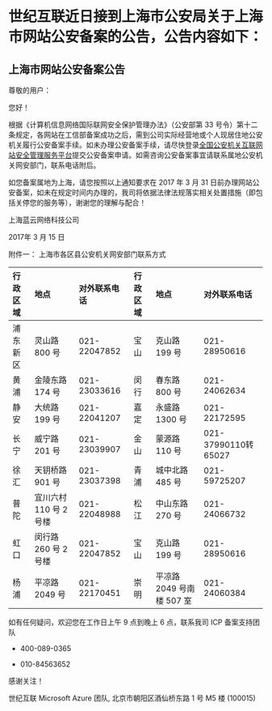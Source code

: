 <properties
	pageTitle="上海市网站公安备案公告 | Azure"
	description="世纪互联近日接到上海市公安局关于上海市网站公安备案的公告"
	services="public-security-registration"
	documentationCenter=""
	authors="will"
	manager="edwinc"
	editor=""
	tags="public-security-registration"/>

<tags
	ms.service="public-security-registration"
	ms.workload=""
	ms.tgt_pltfrm=""
	ms.devlang="na"
	ms.topic="article"
	ms.date="03/2017"
	wacn.date="03/2017"
	wacn.lang="cn" 
	ms.author="will"/>
# 世纪互联近日接到上海市公安局关于上海市网站公安备案的公告，公告内容如下：

## 上海市网站公安备案公告

尊敬的用户：

您好！

根据《计算机信息网络国际联网安全保护管理办法》（公安部第 33 号令）第十二条规定，各网站在工信部备案成功之后，需到公司实际经营地或个人现居住地公安机关履行公安备案手续。如未办理公安备案手续，请尽快登录[全国公安机关互联网站安全管理服务平台](http://www.beian.gov.cn)提交公安备案申请。如需咨询公安备案事宜请联系属地公安机关网安部门，联系电话附后。

如您备案属地为上海，请您按照以上通知要求在 2017 年 3 月 31 日前办理网站公安备案，如未在规定时间内办理的，我司将依据法律法规落实相关处置措施（即包括关停您的服务等），谢谢您的理解与配合！
                                                                                                                                                                                     
上海蓝云网络科技公司

2017年 3 月 15 日

附件一： 上海市各区县公安机关网安部门联系方式

<table width="100%">
<thead>
<tr>
	<th align="left">行政区域</th>
	<th align="left">地点</th>
	<th align="left">对外联系电话</th>
	<th align="left">行政区域</th>
	<th align="left">地点</th>
	<th align="left">对外联系电话</th>
</tr>
</thead>
<tbody>
<tr>
	<td>浦东新区</td>
	<td>灵山路 800 号</td>
	<td>021-22047852</td>
	<td>宝山</td>
	<td>克山路 199 号</td>
	<td>021-28950616</td>
</tr>
<tr>
	<td>黄浦</td>
	<td>金陵东路 174 号</td>
	<td>021-23033616</td>
	<td>闵行</td>
	<td>春东路 800 号</td>
	<td>021-24062634</td>
</tr>
<tr>
	<td>静安</td>
	<td>大统路 199 号</td>
	<td>021-22041207</td>
	<td>嘉定</td>
	<td>永盛路 1300 号</td>
	<td>021-22172595</td>
</tr>
<tr>
	<td>长宁</td>
	<td>威宁路 201 号</td>
	<td>021-23039907</td>
	<td>金山</td>
	<td>蒙源路 110 号</td>
	<td>021-37990110转65027</td>
</tr>
<tr>
	<td>徐汇</td>
	<td>天钥桥路 901 号</td>
	<td>021-23037398</td>
	<td>青浦</td>
	<td>城中北路 485 号</td>
	<td>021-59725207</td>
</tr>
<tr>
	<td>普陀</td>
	<td>宜川六村 110 号 2 号楼</td>
	<td>021-22048988</td>
	<td>松江</td>
	<td>中山东路 270 号</td>
	<td>021-24066732</td>
</tr>
<tr>
	<td>虹口</td>
	<td>闵行路 260 号 2 号楼</td>
	<td>021-22047852</td>
	<td>宝山</td>
	<td>克山路 199 号</td>
	<td>021-28950616</td>
</tr>
<tr>
	<td>杨浦</td>
	<td>平凉路 2049 号</td>
	<td>021-22170451</td>
	<td>崇明</td>
	<td>平凉路 2049 号南楼 507 室</td>
	<td>021-24060384</td>
</tr>
</tbody>
</table>

 
如有任何疑问，欢迎您在工作日上午 9 点到晚上 6 点，联系我司 ICP 备案支持团队

- 400-089-0365 

- 010-84563652 

感谢关注！

世纪互联 Microsoft Azure 团队, 北京市朝阳区酒仙桥东路 1 号 M5 楼 (100015)

